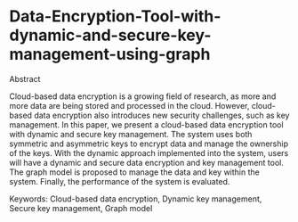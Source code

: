 # Data-Encryption-Tool-with-dynamic-and-secure-key-management-using-graph

Abstract

Cloud-based data encryption is a growing field of research, as more and more data are being stored and processed in the cloud. However, cloud-based data encryption also introduces new security challenges, such as key management. In this paper, we present a cloud-based data encryption tool with dynamic and secure key management. The system uses both symmetric and asymmetric keys to encrypt data and manage the ownership of the keys. With the dynamic approach implemented into the system, users will have a dynamic and secure data encryption and key management tool. The graph model is proposed to manage the data and key within the system. Finally, the performance of the system is evaluated.

Keywords: Cloud-based data encryption, Dynamic key management, Secure key management, Graph model

